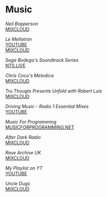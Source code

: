 # Music

_Neil Bopperson_  
[MIXCLOUD](https://www.mixcloud.com/bopperson/)  
  
_Le Mellotron_  
[YOUTUBE](https://www.youtube.com/user/LeMellotron)  
[MIXCLOUD](https://www.mixcloud.com/LeMellotron/)  
  
_Sega Bodega's Soundtrack Series_  
[NTS.LIVE](Assets/_SAMXIOC/Scenes/Main.unity)  
  
_Chris Coco's Melodica_  
[MIXCLOUD](https://www.mixcloud.com/chriscoco/)  
  
_Tru Thougts Presents Unfold with Robert Luis_  
[MIXCLOUD](https://www.mixcloud.com/truthoughts/)  
  
_Driving Music - Radio 1 Essential Mixes_  
[YOUTUBE](https://www.youtube.com/playlist?list=PLPOazq5DUrhh3Y9LUY8pX2EjAjTmq4mJ0)  
  
_Music For Programming_  
[MUSICFORPROGRAMMING.NET](http://musicforprogramming.net/)  
  
_After Dark Radio_  
[MIXCLOUD](https://www.mixcloud.com/AfterDarkRadio/)  
  
_Rave Archive UK_  
[MIXCLOUD](https://www.mixcloud.com/Dizzyuk/)  
  
_My Playlist on YT_  
[YOUTUBE](https://www.youtube.com/playlist?list=PLqszSxUmxmKTqKFt2Y4VfYJYUU3JhyN9D)  
  
_Uncle Dugs_  
[MIXCLOUD](https://www.mixcloud.com/uncledugs/)  
